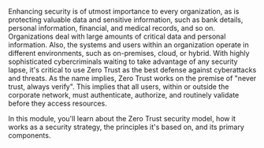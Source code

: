 Enhancing security is of utmost importance to every organization, as is protecting valuable data and sensitive information, such as bank details, personal information, financial, and medical records, and so on. Organizations deal with large amounts of critical data and personal information. Also, the systems and users within an organization operate in different environments, such as on-premises, cloud, or hybrid. With highly sophisticated cybercriminals waiting to take advantage of any security lapse, it's critical to use Zero Trust as the best defense against cyberattacks and threats. As the name implies, Zero Trust works on the premise of "never trust, always verify". This implies that all users, within or outside the corporate network, must authenticate, authorize, and routinely validate before they access resources.

In this module, you'll learn about the Zero Trust security model, how it works as a security strategy, the principles it's based on, and its primary components.  
